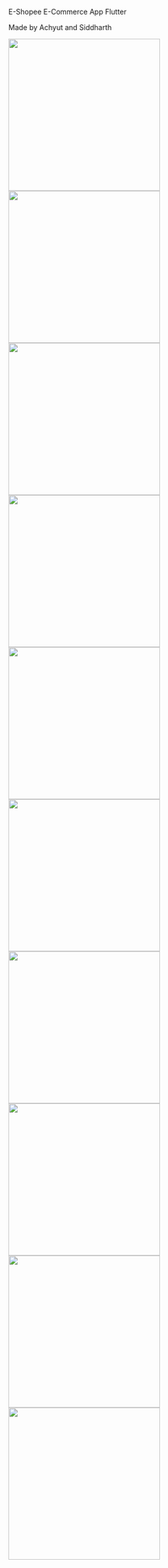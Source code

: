 E-Shopee E-Commerce App Flutter 

Made by Achyut and Siddharth 


<img src="/Final Image/home_screen.png"
      width="300" 
     alt=""
     style="float: left; margin-right: 5px;" />
     
<img src="/Final Image/cart.png"
         width="300" 
     alt=""
     style="float: left; margin-right: 5px;" />
     
     
<img src="/Final Image/WhatsApp Image 2022-05-15 at 4.37.13 PM.png"
     alt=""  
         width="300" 
     style="float: left; margin-right: 5px;" />
     
     
<img src="/Final Image/my_orders.png"
     alt=""
         width="300" 
     style="float: left; margin-right: 5px;" />
     
 <img src="/Final Image/manage_addresses (2).png"
     alt=""
          width="300" 
     style="float: left; margin-right: 5px;" />    
     


     
     
 
     
   <img src="/Final Image/manage_addresses (1).png"
     alt=""
            width="300" 
     style="float: left; margin-right: 5px;" />      
     
     
     
     
   <img src="/Final Image/product_details_1.png"
     alt=""
            width="300" 
     style="float: left; margin-right: 5px;" />    
     
   <img src="/Final Image/my_orders.png"
     alt=""
            width="300" 
     style="float: left; margin-right: 5px;" />      
     
   <img src="/Final Image/product_details_2.png"
     alt=""
            width="300" 
     style="float: left; margin-right: 5px;" />    
     
     
     
<img src="/Images/1.jpeg"
      width="300" 
     alt=""
     style="float: left; margin-right: 5px;" />
     
     
     
     
     
     
     
     
